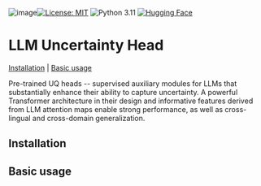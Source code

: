 ![image](https://github.com/user-attachments/assets/51ee8bd1-79f6-4f00-abe6-e8c875df96c2)[![License: MIT](https://img.shields.io/badge/License-MIT-green.svg)](https://github.com/IINemo/llm-uncertainty-head/blob/master/LICENSE)
![Python 3.11](https://img.shields.io/badge/python-3.11-blue.svg)
[![Hugging Face](https://img.shields.io/badge/%F0%9F%A4%97-Benchmark-yellow)](https://huggingface.co/llm-uncertainty-head)

# LLM Uncertainty Head

[Installation](#installation) | [Basic usage](#basic_usage) 

Pre-trained UQ heads -- supervised auxiliary modules for LLMs that substantially enhance their ability to capture uncertainty. A powerful Transformer architecture in their design and informative features derived from LLM attention maps enable strong performance, as well as cross-lingual and cross-domain generalization.

## Installation

## Basic usage
